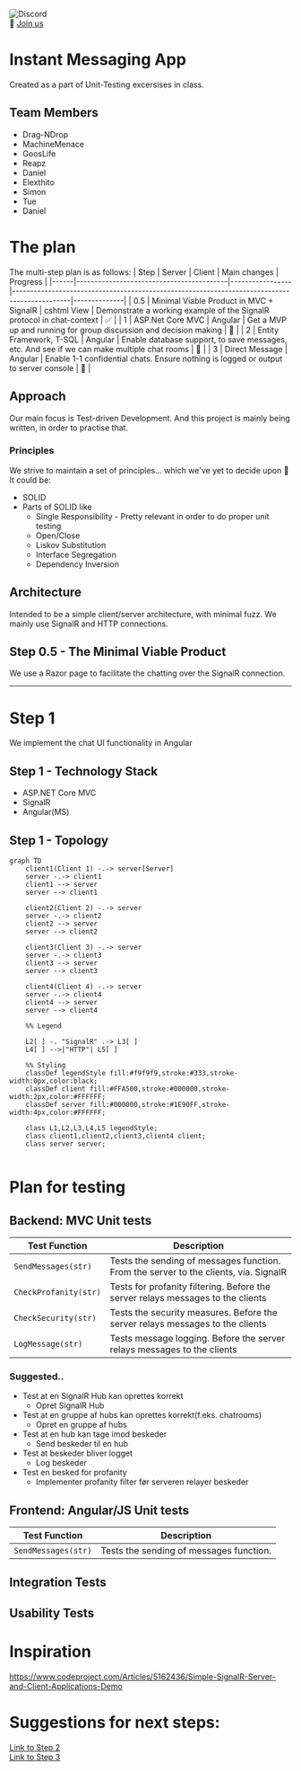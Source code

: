 ![Discord](https://img.shields.io/discord/1118896540640100352?style=for-the-badge&label=%E2%AD%90%20ZBC's%20Finest%20%E2%AD%90&color=FFA500&link=https%3A%2F%2Fdiscord.gg%2FBJ9Swh7HrG)  
  🤝 [Join us](https://discord.gg/BJ9Swh7HrG)


# Instant Messaging App

Created as a part of Unit-Testing excersises in class.

## Team Members
* Drag-NDrop
* MachineMenace
* GoosLife
* Reapz
* Daniel
* Elexthito
* Simon
* Tue
* Daniel


# The plan
The multi-step plan is as follows:
| Step | Server                                   | Client          |  Main changes                                                                                |  Progress    | 
|------|------------------------------------------|-----------------|----------------------------------------------------------------------------------------------|--------------|
| 0.5  | Minimal Viable Product in MVC + SignalR  | cshtml View     | Demonstrate a working example of the SignalR protocol in chat-context                        |     ✅      |
| 1    | ASP.Net Core MVC                         | Angular         | Get a MVP up and running for group discussion and decision making                            |     🔵      |
| 2    | Entity Framework, T-SQL                  | Angular         | Enable database support, to save messages, etc. And see if we can make multiple chat rooms   |     🔵      |
| 3    | Direct Message                           | Angular         | Enable 1-1 confidential chats. Ensure nothing is logged or output to server console          |     🔵      |

## Approach

Our main focus is Test-driven Development. And this project is mainly being written, in order to practise that.

### Principles
We strive to maintain a set of principles... which we've yet to decide upon 🤔
It could be:
* SOLID
* Parts of SOLID like
  * Single Responsibility  - Pretty relevant in order to do proper unit testing
  * Open/Close
  * Liskov Substitution
  * Interface Segregation
  * Dependency Inversion

## Architecture

Intended to be a simple client/server architecture, with minimal fuzz.
We mainly use SignalR and HTTP connections.

## Step 0.5 - The Minimal Viable Product
We use a Razor page to facilitate the chatting over the SignalR connection.

---

# Step 1

We implement the chat UI functionality in Angular

## Step 1 - Technology Stack

* ASP.NET Core MVC
* SignalR
* Angular(MS)

## Step 1 - Topology

```mermaid
graph TD
    client1(Client 1) -.-> server[Server]
    server -.-> client1
    client1 --> server
    server --> client1

    client2(Client 2) -.-> server
    server -.-> client2
    client2 --> server
    server --> client2

    client3(Client 3) -.-> server
    server -.-> client3
    client3 --> server
    server --> client3

    client4(Client 4) -.-> server
    server -.-> client4
    client4 --> server
    server --> client4

    %% Legend

    L2[ ] -. "SignalR" .-> L3[ ]
    L4[ ] -->|"HTTP"| L5[ ]

    %% Styling
    classDef legendStyle fill:#f9f9f9,stroke:#333,stroke-width:0px,color:black;
    classDef client fill:#FFA500,stroke:#000000,stroke-width:2px,color:#FFFFFF;
    classDef server fill:#000000,stroke:#1E90FF,stroke-width:4px,color:#FFFFFF;

    class L1,L2,L3,L4,L5 legendStyle;
    class client1,client2,client3,client4 client;
    class server server;


```

# Plan for testing 

## Backend: MVC Unit tests

| Test Function         | Description                                                                              | 
|-----------------------|------------------------------------------------------------------------------------------|
| `SendMessages(str)`   | Tests the sending of messages function. From the server to the clients, via. SignalR     | 
| `CheckProfanity(str)` | Tests for profanity filtering. Before the server relays messages to the clients          | 
| `CheckSecurity(str)`  | Tests the security measures. Before the server relays messages to the clients            | 
| `LogMessage(str)`     | Tests message logging. Before the server relays messages to the clients                  | 


### Suggested..
* Test at en SignalR Hub kan oprettes korrekt
  * Opret SignalR Hub
* Test at en gruppe af hubs kan oprettes korrekt(f.eks. chatrooms)
  * Opret en gruppe af hubs
* Test at en hub kan tage imod beskeder
  * Send beskeder til en hub
* Test at beskeder bliver logget
  * Log beskeder
* Test en besked for profanity
  * Implementer profanity filter før serveren relayer beskeder




## Frontend: Angular/JS Unit tests

| Test Function         | Description                             | 
|-----------------------|-----------------------------------------|
| `SendMessages(str)`   | Tests the sending of messages function. | 

## Integration Tests


## Usability Tests




# Inspiration
https://www.codeproject.com/Articles/5162436/Simple-SignalR-Server-and-Client-Applications-Demo


# Suggestions for next steps:

[Link to Step 2](Step2.md)  
[Link to Step 3](Step3.md)
